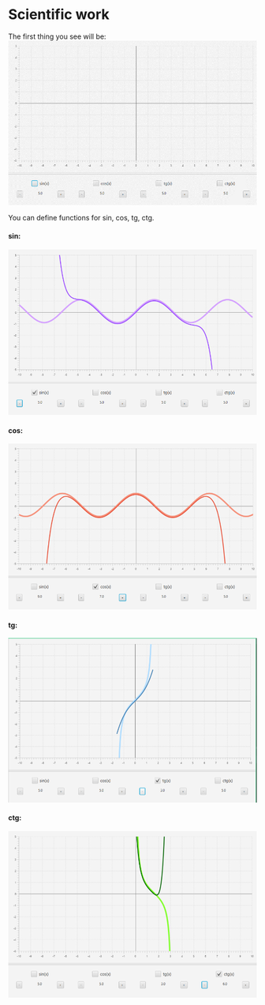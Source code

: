 <h1>Scientific work</h1>

The first thing you see will be:
![alt text](https://github.com/as005405/Scientific-work/blob/main/MathGr/Image/Рисунок1.png)

You can define functions for sin, cos, tg, ctg.

<h4>sin: </h4>

![alt text](https://github.com/as005405/Scientific-work/blob/main/MathGr/Image/Рисунок2.png)

<h4>cos: </h4>

![alt text](https://github.com/as005405/Scientific-work/blob/main/MathGr/Image/Рисунок4.png)

<h4>tg: </h4>

![alt text](https://github.com/as005405/Scientific-work/blob/main/MathGr/Image/Рисунок5.png)

<h4>ctg: </h4>

![alt text](https://github.com/as005405/Scientific-work/blob/main/MathGr/Image/Рисунок6.png)
